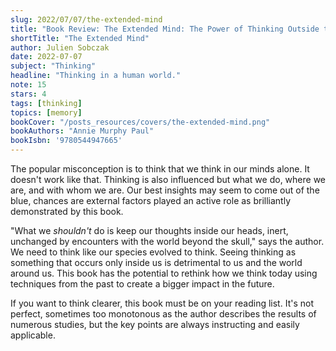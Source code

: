 ```yaml
---
slug: 2022/07/07/the-extended-mind
title: "Book Review: The Extended Mind: The Power of Thinking Outside the Brain"
shortTitle: "The Extended Mind"
author: Julien Sobczak
date: 2022-07-07
subject: "Thinking"
headline: "Thinking in a human world."
note: 15
stars: 4
tags: [thinking]
topics: [memory]
bookCover: "/posts_resources/covers/the-extended-mind.png"
bookAuthors: "Annie Murphy Paul"
bookIsbn: '9780544947665'
---
```



The popular misconception is to think that we think in our minds alone. It doesn't work like that. Thinking is also influenced but what we do, where we are, and with whom we are. Our best insights may seem to come out of the blue, chances are external factors played an active role as brilliantly demonstrated by this book.

"What we _shouldn't_ do is keep our thoughts inside our heads, inert, unchanged by encounters with the world beyond the skull," says the author. We need to think like our species evolved to think. Seeing thinking as something that occurs only inside us is detrimental to us and the world around us. This book has the potential to rethink how we think today using techniques from the past to create a bigger impact in the future.

If you want to think clearer, this book must be on your reading list. It's not perfect, sometimes too monotonous as the author describes the results of numerous studies, but the key points are always instructing and easily applicable.


